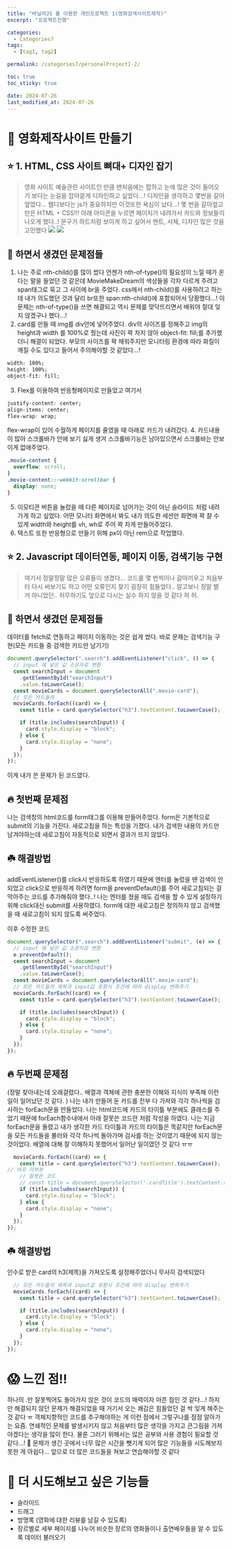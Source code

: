 ```yaml
---
title: "바닐라JS 를 이용한 개인프로젝트 1(영화검색사이트제작)"
excerpt: "프로젝트진행"

categories:
  - Categories7
tags:
  - [tag1, tag2]

permalink: /categories7/personalProject1-2/

toc: true
toc_sticky: true

date: 2024-07-26
last_modified_at: 2024-07-26
---
```


# 🌟 영화제작사이트 만들기

## ⭐️ 1. HTML, CSS 사이트 뼈대+ 디자인 잡기

> 영화 사이트 예술관련 사이트인 만큼 맨처음에는 팝하고 눈에 많은 것이 들어오기 보다는 눈길을 잡아끌게 디자인하고 싶었다...!
> 디자인을 생각하고 몇번을 갈아엎었다... 웹디보다는 js가 중요하지만 이것또한 욕심이 났다...! 몇 번을 갈아엎고 만은 HTML + CSS!!!
> 아래 아이콘을 누르면 페이지가 내려가서 카드와 정보들이 나오게 했다..!
> 문구가 하트처럼 보이게 하고 싶어서 멘트, 서체, 디자인 많은 것을 고민했다
> ![](https://velog.velcdn.com/images/alice0751/post/a42e6e44-57c7-4c47-a724-b5b2bd5c5dbe/image.png)
> ![](https://velog.velcdn.com/images/alice0751/post/ec754f5f-5ac3-4a2a-8e79-8b628ec8ff91/image.png)

## 🥹 하면서 생겼던 문제점들

1. 나는 주로 nth-child()를 많이 썼다 언젠가 nth-of-type()의 필요성이 느낄 때가 온다는 말을 들었던 것 같은데 MovieMakeDream의 색상들을 각자 다르게 주려고 span태그로 묶고 그 사이에 br을 주었다. css에서 nth-child()를 사용하려고 하는데 내가 의도했던 것과 달리 br또한 span:nth-child()에 포함되어서 당황했다...! 이 문제는 nth-of-type()을 쓰면 해결되고 역시 문제를 맞닥뜨리면서 배워야 절대 잊지 않겠구나 했다...!
2. card를 만들 때 img를 div안에 넣어주었다. div의 사이즈를 정해주고 img의 height과 width 를 100%로 줬는데 사진이 꽉 차지 않아 object-fit: fill;를 추가했더니 해결이 되었다. 부모의 사이즈를 꽉 채워주지만 모니터링 환경에 따라 화질이 깨질 수도 있다고 들어서 주의해야할 것 같았다...!

```css
width: 100%;
height: 100%;
object-fit: fill;
```

3. Flex를 이용하여 반응형페이지로 만들었고 여기서

```css
justify-content: center;
align-items: center;
flex-wrap: wrap;
```

flex-wrap이 있어 수월하게 페이지를 줄였을 때 아래로 카드가 내려갔다. 4. 카드내용이 많아 스크롤바가 안에 보기 싫게 생겨 스크롤바기능은 남아있으면서 스크롤바는 안보이게 없애주었다.

```css
.movie-content {
  overflow: scroll;
}
.movie-content::-webkit-scrollbar {
  display: none;
}
```

5. 이모티콘 버튼을 눌렀을 때 다른 페이지로 넘어가는 것이 아닌 슬라이드 처럼 내려가게 하고 싶었다. 어떤 모니터 화면에서 봐도 내가 의도한 세션만 화면에 꽉 찰 수 있게 width와 height를 vh, wh로 주어 꽉 차게 만들어주었다.
6. 텍스트 또한 반응형으로 만들기 위해 px이 아닌 rem으로 작업했다.

## ⭐️ 2. Javascript 데이터연동, 페이지 이동, 검색기능 구현

> 여기서 정말정말 많은 오류들이 생겼다... 코드를 몇 번씩이나 갈아끼우고 처음부터 다시 써보기도 하고 어떤 오류인지 찾기 굉장히 힘들었다..
> 알고보니 정말 별 거 아니었던.. 허무하기도 앞으로 다시는 실수 하지 않을 것 같다 허 허.

## 🥹 하면서 생겼던 문제점들

데이터를 fetch로 연동하고 페이지 이동하는 것은 쉽게 썼다. 바로 문제는 검색기능 구현(모든 카드들 중 검색한 카드만 남기기)

```js
document.querySelector(".search").addEventListener("click", () => {
  // input 에 넣은 값 소문자로 변환
  const searchInput = document
    .getElementById("searchInput")
    .value.toLowerCase();
  const movieCards = document.querySelectorAll(".movie-card");
  // 모든 카드들의
  movieCards.forEach((card) => {
    const title = card.querySelector("h3").textContent.toLowerCase();

    if (title.includes(searchInput)) {
      card.style.display = "block";
    } else {
      card.style.display = "none";
    }
  });
});
```

이게 내가 쓴 문제가 된 코드였다.

## 🔥 첫번째 문제점

나는 검색창의 html코드를 form태그를 이용해 만들어주었다. form은 기본적으로 submit의 기능을 가진다. 새로고침을 하는 특성을 가졌다. 내가 검색한 내용의 카드만 남겨야하는데 새로고침이 자동적으로 되면서 결과가 뜨지 않았다.

## ☘️ 해결방법

addEventListener()를 click시 반응하도록 하였기 때문에 엔터를 눌렀을 떈 검색이 안되었고 click으로 반응하게 하려면 form을 preventDefault()를 주어 새로고침되는 걸 막아주는 코드를 추가해줘야 했다..!
나는 엔터를 쳤을 때도 검색을 할 수 있게 설정하기 위해 click대신 submit를 사용하였다. form에 대한 새로고침은 정의하지 않고 검색했을 때 새로고침이 되지 않도록 써주었다.

이후 수정한 코드

```js
document.querySelector(".search").addEventListener("submit", (e) => {
  // input 에 넣은 값 소문자로 변환
  e.preventDefault();
  const searchInput = document
    .getElementById("searchInput")
    .value.toLowerCase();
  const movieCards = document.querySelectorAll(".movie-card");
  // 모든 카드들의 제목과 input값 포함시 조건에 따라 display 변화주기
  movieCards.forEach((card) => {
    const title = card.querySelector("h3").textContent.toLowerCase();

    if (title.includes(searchInput)) {
      card.style.display = "block";
    } else {
      card.style.display = "none";
    }
  });
});
```

## 🔥 두번째 문제점

(정말 찾아내는데 오래걸렸다.. 배열과 객체에 관한 충분한 이해와 지식이 부족해 이런 일이 일어났던 것 같다. )
나는 내가 만들어 둔 카드를 전부 다 가져와 각각 하나씩을 검사하는 forEach문을 만들었다. 나는 html코드에 카드의 타이틀 부분에도 클래스를 주었기 때문에 forEach함수내에서 아래 잘못쓴 코드란 처럼 작성을 하였다.
나는 지금 forEach문을 돌렸고 내가 생각한 카드 타이틀과 카드의 타이틀은 똑같지만 forEach문을 모든 카드들을 불러와 각각 하나씩 돌아가며 검사를 하는 것이였기 때문에 되지 않는 것이었다.
배열에 대해 잘 이해하지 못했어서 일어난 일이였던 것 같다 ㅠㅠ

```js
  movieCards.forEach((card) => {
    const title = card.querySelector("h3").textContent.toLowerCase();
// 바로 이부분
    // 잘못쓴 코드
    // const title = document.querySelector('.cardTitle').textContent.toLowerCase()
    if (title.includes(searchInput)) {
      card.style.display = "block";
    } else {
      card.style.display = "none";
    }
  });
});
```

## ☘️ 해결방법

인수로 받은 card의 h3(제목)을 가져오도록 설정해주었더니 무사히 검색되었다

```js
  // 모든 카드들의 제목과 input값 포함시 조건에 따라 display 변화주기
  movieCards.forEach((card) => {
    const title = card.querySelector("h3").textContent.toLowerCase();

    if (title.includes(searchInput)) {
      card.style.display = "block";
    } else {
      card.style.display = "none";
    }
  });
});
```

# 😱 느낀 점!!

하나의 .만 잘못찍어도 돌아가지 않은 것이 코드의 매력이자 아픈 점인 것 같다...! 하지만 해결되지 않던 문제가 해결되었을 때 거기서 오는 쾌감은 힘들었던 걸 싹 잊게 해주는 것 같다 ㅠ
객체지향적인 코드를 추구해야하는 게 이런 점에서 그렇구나를 점점 알아가는 요즘. 연쇄적인 문제를 발생시키지 않고 처음부터 많은 생각을 가지고 큰그림을 가져야겠다는 생각을 많이 한다.
물론 그러기 위해서는 많은 공부와 사용 경험이 필요할 것 같다...! 🥵
문제가 생긴 곳에서 너무 많은 시간을 뺏기게 되어 많은 기능들을 시도해보지 못한 게 아쉽다... 앞으로 더 많은 코드들을 쳐보고 연습해야할 것 같다

# 🫥 더 시도해보고 싶은 기능들

- 슬라이드
- 드래그
- 방명록 (영화에 대한 리뷰를 남길 수 있도록)
- 장르별로 세부 페이지를 나누어 비슷한 장르의 영화들이나 출연배우들을 알 수 있도록 데이터 불러오기

